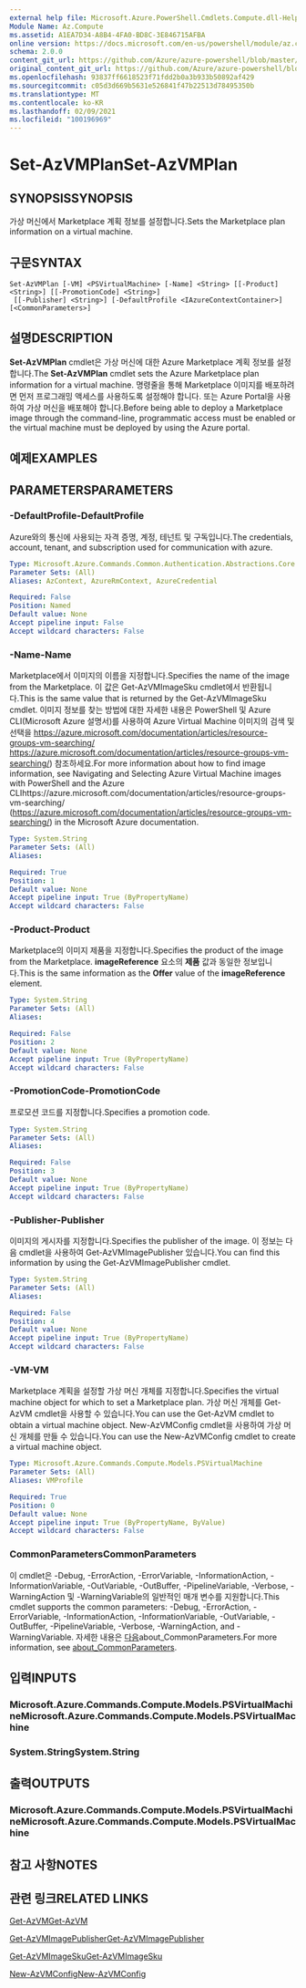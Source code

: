 ```yaml
---
external help file: Microsoft.Azure.PowerShell.Cmdlets.Compute.dll-Help.xml
Module Name: Az.Compute
ms.assetid: A1EA7D34-A8B4-4FA0-BD8C-3E846715AFBA
online version: https://docs.microsoft.com/en-us/powershell/module/az.compute/set-azvmplan
schema: 2.0.0
content_git_url: https://github.com/Azure/azure-powershell/blob/master/src/Compute/Compute/help/Set-AzVMPlan.md
original_content_git_url: https://github.com/Azure/azure-powershell/blob/master/src/Compute/Compute/help/Set-AzVMPlan.md
ms.openlocfilehash: 93837ff6618523f71fdd2b0a3b933b50892af429
ms.sourcegitcommit: c05d3d669b5631e526841f47b22513d78495350b
ms.translationtype: MT
ms.contentlocale: ko-KR
ms.lasthandoff: 02/09/2021
ms.locfileid: "100196969"
---
```

# <span data-ttu-id="055df-101">Set-AzVMPlan</span><span class="sxs-lookup"><span data-stu-id="055df-101">Set-AzVMPlan</span></span>

## <span data-ttu-id="055df-102">SYNOPSIS</span><span class="sxs-lookup"><span data-stu-id="055df-102">SYNOPSIS</span></span>
<span data-ttu-id="055df-103">가상 머신에서 Marketplace 계획 정보를 설정합니다.</span><span class="sxs-lookup"><span data-stu-id="055df-103">Sets the Marketplace plan information on a virtual machine.</span></span>

## <span data-ttu-id="055df-104">구문</span><span class="sxs-lookup"><span data-stu-id="055df-104">SYNTAX</span></span>

```
Set-AzVMPlan [-VM] <PSVirtualMachine> [-Name] <String> [[-Product] <String>] [[-PromotionCode] <String>]
 [[-Publisher] <String>] [-DefaultProfile <IAzureContextContainer>] [<CommonParameters>]
```

## <span data-ttu-id="055df-105">설명</span><span class="sxs-lookup"><span data-stu-id="055df-105">DESCRIPTION</span></span>
<span data-ttu-id="055df-106">**Set-AzVMPlan** cmdlet은 가상 머신에 대한 Azure Marketplace 계획 정보를 설정합니다.</span><span class="sxs-lookup"><span data-stu-id="055df-106">The **Set-AzVMPlan** cmdlet sets the Azure Marketplace plan information for a virtual machine.</span></span>
<span data-ttu-id="055df-107">명령줄을 통해 Marketplace 이미지를 배포하려면 먼저 프로그래밍 액세스를 사용하도록 설정해야 합니다. 또는 Azure Portal을 사용하여 가상 머신을 배포해야 합니다.</span><span class="sxs-lookup"><span data-stu-id="055df-107">Before being able to deploy a Marketplace image through the command-line, programmatic access must be enabled or the virtual machine must be deployed by using the Azure portal.</span></span>

## <span data-ttu-id="055df-108">예제</span><span class="sxs-lookup"><span data-stu-id="055df-108">EXAMPLES</span></span>

## <span data-ttu-id="055df-109">PARAMETERS</span><span class="sxs-lookup"><span data-stu-id="055df-109">PARAMETERS</span></span>

### <span data-ttu-id="055df-110">-DefaultProfile</span><span class="sxs-lookup"><span data-stu-id="055df-110">-DefaultProfile</span></span>
<span data-ttu-id="055df-111">Azure와의 통신에 사용되는 자격 증명, 계정, 테넌트 및 구독입니다.</span><span class="sxs-lookup"><span data-stu-id="055df-111">The credentials, account, tenant, and subscription used for communication with azure.</span></span>

```yaml
Type: Microsoft.Azure.Commands.Common.Authentication.Abstractions.Core.IAzureContextContainer
Parameter Sets: (All)
Aliases: AzContext, AzureRmContext, AzureCredential

Required: False
Position: Named
Default value: None
Accept pipeline input: False
Accept wildcard characters: False
```

### <span data-ttu-id="055df-112">-Name</span><span class="sxs-lookup"><span data-stu-id="055df-112">-Name</span></span>
<span data-ttu-id="055df-113">Marketplace에서 이미지의 이름을 지정합니다.</span><span class="sxs-lookup"><span data-stu-id="055df-113">Specifies the name of the image from the Marketplace.</span></span>
<span data-ttu-id="055df-114">이 값은 Get-AzVMImageSku cmdlet에서 반환됩니다.</span><span class="sxs-lookup"><span data-stu-id="055df-114">This is the same value that is returned by the Get-AzVMImageSku cmdlet.</span></span>
<span data-ttu-id="055df-115">이미지 정보를 찾는 방법에 대한 자세한 내용은 PowerShell 및 Azure CLI(Microsoft Azure 설명서)를 사용하여 Azure Virtual Machine 이미지의 검색 및 선택을 https://azure.microsoft.com/documentation/articles/resource-groups-vm-searching/ https://azure.microsoft.com/documentation/articles/resource-groups-vm-searching/) 참조하세요.</span><span class="sxs-lookup"><span data-stu-id="055df-115">For more information about how to find image information, see Navigating and Selecting Azure Virtual Machine images with PowerShell and the Azure CLIhttps://azure.microsoft.com/documentation/articles/resource-groups-vm-searching/ (https://azure.microsoft.com/documentation/articles/resource-groups-vm-searching/) in the Microsoft Azure documentation.</span></span>

```yaml
Type: System.String
Parameter Sets: (All)
Aliases:

Required: True
Position: 1
Default value: None
Accept pipeline input: True (ByPropertyName)
Accept wildcard characters: False
```

### <span data-ttu-id="055df-116">-Product</span><span class="sxs-lookup"><span data-stu-id="055df-116">-Product</span></span>
<span data-ttu-id="055df-117">Marketplace의 이미지 제품을 지정합니다.</span><span class="sxs-lookup"><span data-stu-id="055df-117">Specifies the product of the image from the Marketplace.</span></span>
<span data-ttu-id="055df-118">**imageReference** 요소의 **제품** 값과 동일한 정보입니다.</span><span class="sxs-lookup"><span data-stu-id="055df-118">This is the same information as the **Offer** value of the **imageReference** element.</span></span>

```yaml
Type: System.String
Parameter Sets: (All)
Aliases:

Required: False
Position: 2
Default value: None
Accept pipeline input: True (ByPropertyName)
Accept wildcard characters: False
```

### <span data-ttu-id="055df-119">-PromotionCode</span><span class="sxs-lookup"><span data-stu-id="055df-119">-PromotionCode</span></span>
<span data-ttu-id="055df-120">프로모션 코드를 지정합니다.</span><span class="sxs-lookup"><span data-stu-id="055df-120">Specifies a promotion code.</span></span>

```yaml
Type: System.String
Parameter Sets: (All)
Aliases:

Required: False
Position: 3
Default value: None
Accept pipeline input: True (ByPropertyName)
Accept wildcard characters: False
```

### <span data-ttu-id="055df-121">-Publisher</span><span class="sxs-lookup"><span data-stu-id="055df-121">-Publisher</span></span>
<span data-ttu-id="055df-122">이미지의 게시자를 지정합니다.</span><span class="sxs-lookup"><span data-stu-id="055df-122">Specifies the publisher of the image.</span></span>
<span data-ttu-id="055df-123">이 정보는 다음 cmdlet을 사용하여 Get-AzVMImagePublisher 있습니다.</span><span class="sxs-lookup"><span data-stu-id="055df-123">You can find this information by using the Get-AzVMImagePublisher cmdlet.</span></span>

```yaml
Type: System.String
Parameter Sets: (All)
Aliases:

Required: False
Position: 4
Default value: None
Accept pipeline input: True (ByPropertyName)
Accept wildcard characters: False
```

### <span data-ttu-id="055df-124">-VM</span><span class="sxs-lookup"><span data-stu-id="055df-124">-VM</span></span>
<span data-ttu-id="055df-125">Marketplace 계획을 설정할 가상 머신 개체를 지정합니다.</span><span class="sxs-lookup"><span data-stu-id="055df-125">Specifies the virtual machine object for which to set a Marketplace plan.</span></span>
<span data-ttu-id="055df-126">가상 머신 개체를 Get-AzVM cmdlet을 사용할 수 있습니다.</span><span class="sxs-lookup"><span data-stu-id="055df-126">You can use the Get-AzVM cmdlet to obtain a virtual machine object.</span></span>
<span data-ttu-id="055df-127">New-AzVMConfig cmdlet을 사용하여 가상 머신 개체를 만들 수 있습니다.</span><span class="sxs-lookup"><span data-stu-id="055df-127">You can use the New-AzVMConfig cmdlet to create a virtual machine object.</span></span>

```yaml
Type: Microsoft.Azure.Commands.Compute.Models.PSVirtualMachine
Parameter Sets: (All)
Aliases: VMProfile

Required: True
Position: 0
Default value: None
Accept pipeline input: True (ByPropertyName, ByValue)
Accept wildcard characters: False
```

### <span data-ttu-id="055df-128">CommonParameters</span><span class="sxs-lookup"><span data-stu-id="055df-128">CommonParameters</span></span>
<span data-ttu-id="055df-129">이 cmdlet은 -Debug, -ErrorAction, -ErrorVariable, -InformationAction, -InformationVariable, -OutVariable, -OutBuffer, -PipelineVariable, -Verbose, -WarningAction 및 -WarningVariable의 일반적인 매개 변수를 지원합니다.</span><span class="sxs-lookup"><span data-stu-id="055df-129">This cmdlet supports the common parameters: -Debug, -ErrorAction, -ErrorVariable, -InformationAction, -InformationVariable, -OutVariable, -OutBuffer, -PipelineVariable, -Verbose, -WarningAction, and -WarningVariable.</span></span> <span data-ttu-id="055df-130">자세한 내용은 [다음](http://go.microsoft.com/fwlink/?LinkID=113216)about_CommonParameters.</span><span class="sxs-lookup"><span data-stu-id="055df-130">For more information, see [about_CommonParameters](http://go.microsoft.com/fwlink/?LinkID=113216).</span></span>

## <span data-ttu-id="055df-131">입력</span><span class="sxs-lookup"><span data-stu-id="055df-131">INPUTS</span></span>

### <span data-ttu-id="055df-132">Microsoft.Azure.Commands.Compute.Models.PSVirtualMachine</span><span class="sxs-lookup"><span data-stu-id="055df-132">Microsoft.Azure.Commands.Compute.Models.PSVirtualMachine</span></span>

### <span data-ttu-id="055df-133">System.String</span><span class="sxs-lookup"><span data-stu-id="055df-133">System.String</span></span>

## <span data-ttu-id="055df-134">출력</span><span class="sxs-lookup"><span data-stu-id="055df-134">OUTPUTS</span></span>

### <span data-ttu-id="055df-135">Microsoft.Azure.Commands.Compute.Models.PSVirtualMachine</span><span class="sxs-lookup"><span data-stu-id="055df-135">Microsoft.Azure.Commands.Compute.Models.PSVirtualMachine</span></span>

## <span data-ttu-id="055df-136">참고 사항</span><span class="sxs-lookup"><span data-stu-id="055df-136">NOTES</span></span>

## <span data-ttu-id="055df-137">관련 링크</span><span class="sxs-lookup"><span data-stu-id="055df-137">RELATED LINKS</span></span>

[<span data-ttu-id="055df-138">Get-AzVM</span><span class="sxs-lookup"><span data-stu-id="055df-138">Get-AzVM</span></span>](./Get-AzVM.md)

[<span data-ttu-id="055df-139">Get-AzVMImagePublisher</span><span class="sxs-lookup"><span data-stu-id="055df-139">Get-AzVMImagePublisher</span></span>](./Get-AzVMImagePublisher.md)

[<span data-ttu-id="055df-140">Get-AzVMImageSku</span><span class="sxs-lookup"><span data-stu-id="055df-140">Get-AzVMImageSku</span></span>](./Get-AzVMImageSku.md)

[<span data-ttu-id="055df-141">New-AzVMConfig</span><span class="sxs-lookup"><span data-stu-id="055df-141">New-AzVMConfig</span></span>](./New-AzVMConfig.md)

